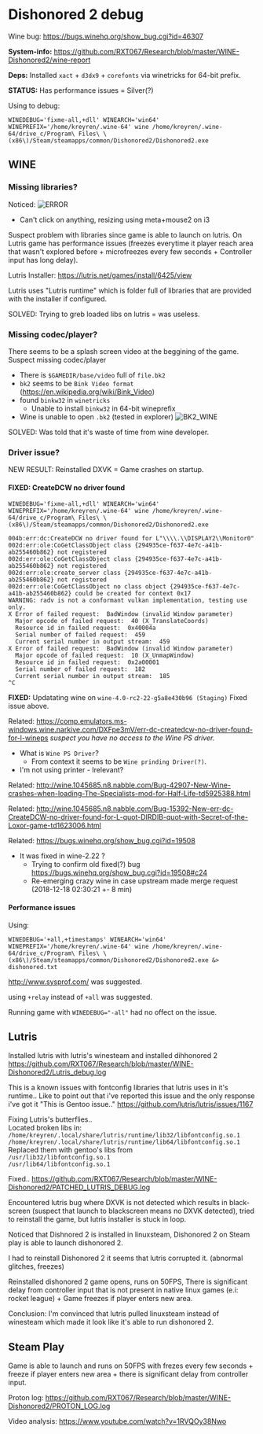 # Dishonored 2 debug
Wine bug: https://bugs.winehq.org/show_bug.cgi?id=46307

**System-info:** https://github.com/RXT067/Research/blob/master/WINE-Dishonored2/wine-report

**Deps:** Installed `xact` + `d3dx9` + `corefonts` via winetricks for 64-bit prefix.

**STATUS:** Has performance issues = Silver(?)

Using to debug:

```
WINEDEBUG='fixme-all,+dll' WINEARCH='win64' WINEPREFIX='/home/kreyren/.wine-64' wine /home/kreyren/.wine-64/drive_c/Program\ Files\ \(x86\)/Steam/steamapps/common/Dishonored2/Dishonored2.exe 
```

## WINE

### Missing libraries?

Noticed:
![ERROR](https://i.imgur.com/Wkv2dK5.jpg "ERROR")
- Can't click on anything, resizing using meta+mouse2 on i3

Suspect problem with libraries since game is able to launch on lutris. On Lutris game has performance issues (freezes everytime it player reach area that wasn't explored before + microfreezes every few seconds + Controller input has long delay).

Lutris Installer: https://lutris.net/games/install/6425/view

Lutris uses "Lutris runtime" which is folder full of libraries that are provided with the installer if configured.

SOLVED: Trying to greb loaded libs on lutris = was useless.

### Missing codec/player?
There seems to be a splash screen video at the beggining of the game. Suspect missing codec/player

- There is `$GAMEDIR/base/video` full of `file.bk2` 
- `bk2` seems to be `Bink Video format`  (https://en.wikipedia.org/wiki/Bink_Video)
- found `binkw32` in `winetricks` 
   - Unable to install `binkw32` in 64-bit wineprefix
- Wine is unable to open `.bk2` (tested in explorer)
![BK2_WINE](https://i.imgur.com/9lwZgiY.jpg)

SOLVED: Was told that it's waste of time from wine developer.

### Driver issue?

NEW RESULT: Reinstalled DXVK = Game crashes on startup.

#### FIXED: CreateDCW no driver found
```
WINEDEBUG='fixme-all,+dll' WINEARCH='win64' WINEPREFIX='/home/kreyren/.wine-64' wine /home/kreyren/.wine-64/drive_c/Program\ Files\ \(x86\)/Steam/steamapps/common/Dishonored2/Dishonored2.exe 

004b:err:dc:CreateDCW no driver found for L"\\\\.\\DISPLAY2\\Monitor0"
002d:err:ole:CoGetClassObject class {294935ce-f637-4e7c-a41b-ab255460b862} not registered
002d:err:ole:CoGetClassObject class {294935ce-f637-4e7c-a41b-ab255460b862} not registered
002d:err:ole:create_server class {294935ce-f637-4e7c-a41b-ab255460b862} not registered
002d:err:ole:CoGetClassObject no class object {294935ce-f637-4e7c-a41b-ab255460b862} could be created for context 0x17
WARNING: radv is not a conformant vulkan implementation, testing use only.
X Error of failed request:  BadWindow (invalid Window parameter)
  Major opcode of failed request:  40 (X_TranslateCoords)
  Resource id in failed request:  0x40004a
  Serial number of failed request:  459
  Current serial number in output stream:  459
X Error of failed request:  BadWindow (invalid Window parameter)
  Major opcode of failed request:  10 (X_UnmapWindow)
  Resource id in failed request:  0x2a00001
  Serial number of failed request:  182
  Current serial number in output stream:  185
^C
```

**FIXED:** Updatating wine on `wine-4.0-rc2-22-g5a8e430b96 (Staging)` Fixed issue above.


Related: https://comp.emulators.ms-windows.wine.narkive.com/DXFpe3mV/err-dc-createdcw-no-driver-found-for-l-wineps
*suspect you have no access to the Wine PS driver.* 
- What is `Wine PS Driver`? 
   - From context it seems to be `Wine prinding Driver(?)`.
- I'm not using printer - Irelevant?

Related: http://wine.1045685.n8.nabble.com/Bug-42907-New-Wine-crashes-when-loading-The-Specialists-mod-for-Half-Life-td5925388.html

Related: http://wine.1045685.n8.nabble.com/Bug-15392-New-err-dc-CreateDCW-no-driver-found-for-L-quot-DIRDIB-quot-with-Secret-of-the-Loxor-game-td1623006.html

Related: https://bugs.winehq.org/show_bug.cgi?id=19508
- It was fixed in wine-2.22 ?
   - Trying to confirm old fixed(?) bug https://bugs.winehq.org/show_bug.cgi?id=19508#c24
   - Re-emerging crazy wine in case upstream made merge request (2018-12-18 02:30:21 +- 8 min)


#### Performance issues

Using:
```
WINEDEBUG='+all,+timestamps' WINEARCH='win64' WINEPREFIX='/home/kreyren/.wine-64' wine /home/kreyren/.wine-64/drive_c/Program\ Files\ \(x86\)/Steam/steamapps/common/Dishonored2/Dishonored2.exe &> dishonored.txt

```

http://www.sysprof.com/ was suggested.

using `+relay` instead of `+all` was suggested.

Running game with `WINEDEBUG="-all"` had no offect on the issue.


## Lutris
Installed lutris with lutris's winesteam and installed dihhonored 2 https://github.com/RXT067/Research/blob/master/WINE-Dishonored2/Lutris_debug.log

This is a known issues with fontconfig libraries that lutris uses in it's runtime.. Like to point out that i've reported this issue and the only response i've got it "This is Gentoo issue.." https://github.com/lutris/lutris/issues/1167

Fixing Lutris's butterflies.. <br />
Located broken libs in:<br />
`/home/kreyren/.local/share/lutris/runtime/lib32/libfontconfig.so.1`<br />
`/home/kreyren/.local/share/lutris/runtime/lib64/libfontconfig.so.1`<br />
Replaced them with gentoo's libs from <br />
`/usr/lib32/libfontconfig.so.1`<br />
`/usr/lib64/libfontconfig.so.1`<br />

Fixed.. https://github.com/RXT067/Research/blob/master/WINE-Dishonored2/PATCHED_LUTRIS_DEBUG.log

Encountered lutris bug where DXVK is not detected which results in black-screen (suspect that launch to blackscreen means no DXVK detected), tried to reinstall the game, but lutris installer is stuck in loop.

Noticed that Dishnored 2 is installed in linuxsteam, Dishonored 2 on Steam play is able to launch dishonored 2.

I had to reinstall Dishonored 2 it seems that lutris corrupted it. (abnormal glitches, freezes)

Reinstalled dishonored 2 game opens, runs on 50FPS, There is significant delay from controller input that is not present in native linux games (e.i: rocket league) + Game freezes if player enters new area.

Conclusion: I'm convinced that lutris pulled linuxsteam instead of winesteam which made it look like it's able to run dishonored 2.

## Steam Play
Game is able to launch and runs on 50FPS with frezes every few seconds + freeze if player enters new area + there is significant delay from controller input.

Proton log: https://github.com/RXT067/Research/blob/master/WINE-Dishonored2/PROTON_LOG.log

Video analysis: https://www.youtube.com/watch?v=1RVQOy38Nwo

